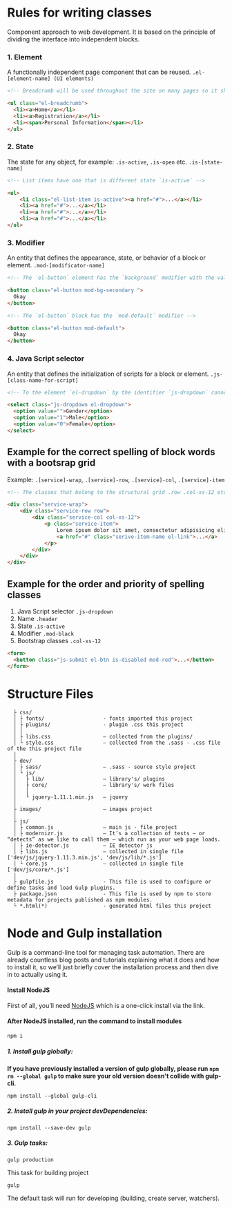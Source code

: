 # Rules for writing classes
Component approach to web development. It is based on the principle of dividing the interface into independent blocks.

### 1. Element
A functionally independent page component that can be reused. `.el-[element-name] (UI elements)`
```html
<!-- Breadcrumb will be used throughout the site on many pages so it should be used as an element `el-breadcrumb`-->

<ul class="el-breadcrumb">
  <li><a>Home</a></li>
  <li><a>Registration</a></li>
  <li><span>Personal Information</span></li>
</ul>
```

### 2. State
The state for any object, for example: `.is-active`, `.is-open` etc. `.is-[state-name]`
```html
<!-- List items have one that is different state `is-active` -->

<ul>
    <li class="el-list-item is-active"><a href="#">...</a></li>
    <li><a href="#">...</a></li>
    <li><a href="#">...</a></li>
    <li><a href="#">...</a></li>
</ul>
```

### 3. Modifier
An entity that defines the appearance, state, or behavior of a block or element. `.mod-[modificator-name]`

```html
<!-- The `el-button` element has the `background` modifier with the value `secondary` -->

<button class="el-button mod-bg-secondary ">
  Okay
</button>

<!-- The `el-button` block has the `mod-default` modifier -->

<button class="el-button mod-default">
  Okay
</button>
```

### 4. Java Script selector
An entity that defines the initialization of scripts for a block or element. `.js-[class-name-for-script]`
```html
<!-- To the element `el-dropdown` by the identifier `js-dropdown` connects the plugin for its merging -->

<select class="js-dropdown el-dropdown">
  <option value="">Gender</option>
  <option value="1">Male</option>
  <option value="0">Female</option>
</select>
```

## Example for the correct spelling of block words with a bootsrap grid
Example: `.[service]-wrap`, `.[service]-row`, `.[service]-col`, `.[service]-item`
```html
<!-- The classes that belong to the structural grid .row .col-xs-12 etc. must be at the end. -->

<div class="service-wrap">
    <div class="service-row row">
        <div class="service-col col-xs-12">
            <p class="service-item">
                Lorem ipsum dolor sit amet, consectetur adipisicing elit. Corporis, ea.
                <a href="#" class="serive-item-name el-link">...</a>
            </p>
        </div>
    </div>
</div>

```

## Example for the order and priority of spelling classes
1. Java Script selector `.js-dropdown`
2. Name `.header`
3. State `.is-active`
4. Modifier `.mod-black`
5. Bootstrap classes `.col-xs-12`


```html
<form>
  <button class="js-submit el-btn is-disabled mod-red">...</button>
</form>
```

# Structure Files

```
  ├ css/
  │ ├ fonts/                   - fonts imported this project
  │ ├ plugins/                 - plugin .css this project
  │ │
  │ ├ libs.css                 — collected from the plugins/
  │ └ style.css                — collected from the .sass - .css file of the this project file
  │
  ├ dev/
  │ ├ sass/                    — .sass - source style project
  │ └ js/
  │   ├ lib/                   — library's/ plugins
  │   ├ core/                  — library's/ work files
  │   │
  │   └ jquery-1.11.1.min.js   — jquery
  │
  ├ images/                    — images project
  │
  ├ js/
  │ ├ common.js                — main js - file project
  │ ├ modernizr.js             — It’s a collection of tests – or “detects” as we like to call them – which run as your web page loads.
  │ ├ ie-detector.js           — IE detector js
  │ ├ libs.js                  — collected in single file ['dev/js/jquery-1.11.3.min.js', 'dev/js/lib/*.js']
  │ └ core.js                  — collected in single file ['dev/js/core/*.js']
  │
  ├ gulpfile.js                - This file is used to configure or define tasks and load Gulp plugins.
  ├ package.json               - This file is used by npm to store metadata for projects published as npm modules.
  └ *.html(*)                  - generated html files this project
```



# Node and Gulp installation


Gulp is a command-line tool for managing task automation. There are already countless blog posts and tutorials explaining what it does and how to install it, so we’ll just briefly cover the installation process and then dive in to actually using it.


#### Install NodeJS

First of all, you’ll need [NodeJS](https://nodejs.org/en/) which is a one-click install via the link.


#### After NodeJS installed, run the command to install modules
```
npm i
```

##### 1. Install gulp globally:

__If you have previously installed a version of gulp globally, please run `npm rm --global gulp`
to make sure your old version doesn't collide with gulp-cli.__

```
npm install --global gulp-cli
```

##### 2. Install gulp in your project devDependencies:

```
npm install --save-dev gulp
```
##### 3. Gulp tasks:

```
gulp production
```

This task for building project

```
gulp
```

The default task will run for developing (building, create server, watchers).

[downloads-image]: https://img.shields.io/npm/dm/gulp.svg
[npm-url]: https://www.npmjs.com/package/gulp
[npm-image]: https://img.shields.io/npm/v/gulp.svg